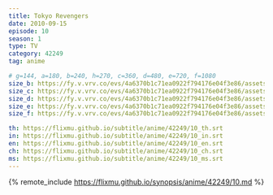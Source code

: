 ```yaml
---
title: Tokyo Revengers
date: 2010-09-15
episode: 10
season: 1
type: TV
category: 42249
tag: anime

# g=144, a=180, b=240, h=270, c=360, d=480, e=720, f=1080
size_b: https://fy.v.vrv.co/evs/4a6370b1c71ea0922f794176e04f3e86/assets/a5f642f2fbbf7fb8c6ff7d631a52127f_4085536.mp4
size_c: https://fy.v.vrv.co/evs/4a6370b1c71ea0922f794176e04f3e86/assets/a5f642f2fbbf7fb8c6ff7d631a52127f_4085535.mp4
size_d: https://fy.v.vrv.co/evs/4a6370b1c71ea0922f794176e04f3e86/assets/a5f642f2fbbf7fb8c6ff7d631a52127f_4085537.mp4
size_e: https://fy.v.vrv.co/evs/4a6370b1c71ea0922f794176e04f3e86/assets/a5f642f2fbbf7fb8c6ff7d631a52127f_4085538.mp4
size_f: https://fy.v.vrv.co/evs/4a6370b1c71ea0922f794176e04f3e86/assets/a5f642f2fbbf7fb8c6ff7d631a52127f_4085539.mp4

th: https://flixmu.github.io/subtitle/anime/42249/10_th.srt
in: https://flixmu.github.io/subtitle/anime/42249/10_in.srt
en: https://flixmu.github.io/subtitle/anime/42249/10_en.srt
ch: https://flixmu.github.io/subtitle/anime/42249/10_ch.srt
ms: https://flixmu.github.io/subtitle/anime/42249/10_ms.srt
---
```

{% remote_include https://flixmu.github.io/synopsis/anime/42249/10.md %}
